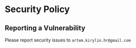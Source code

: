 # Security Policy

## Reporting a Vulnerability

Please report security issues to `artem.kirylin.hr@gmail.com`
